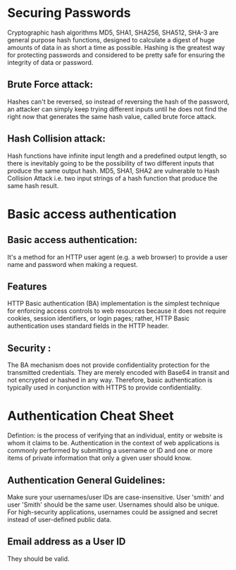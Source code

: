 # Securing Passwords

Cryptographic hash algorithms MD5, SHA1, SHA256, SHA512, SHA-3 are general purpose hash functions, designed to calculate a digest of huge amounts of data in as short a time as possible. Hashing is the greatest way for protecting passwords and considered to be pretty safe for ensuring the integrity of data or password.

## Brute Force attack: 
Hashes can't be reversed, so instead of reversing the hash of the password, an attacker can simply keep trying different inputs until he does not find the right now that generates the same hash value, called brute force attack. <br>

## Hash Collision attack:
 Hash functions have infinite input length and a predefined output length, so there is inevitably going to be the possibility of two different inputs that produce the same output hash. MD5, SHA1, SHA2 are vulnerable to Hash Collision Attack i.e. two input strings of a hash function that produce the same hash result.

#  Basic access authentication

## Basic access authentication: 
 It's a method for an HTTP user agent (e.g. a web browser) to provide a user name and password when making a request. <br>

## Features

HTTP Basic authentication (BA) implementation is the simplest technique for enforcing access controls to web resources because it does not require cookies, session identifiers, or login pages; rather, HTTP Basic authentication uses standard fields in the HTTP header. <br>

## Security :
The BA mechanism does not provide confidentiality protection for the transmitted credentials. They are merely encoded with Base64 in transit and not encrypted or hashed in any way. Therefore, basic authentication is typically used in conjunction with HTTPS to provide confidentiality. <br>

# Authentication Cheat Sheet

Defintion: is the process of verifying that an individual, entity or website is whom it claims to be. Authentication in the context of web applications is commonly performed by submitting a username or ID and one or more items of private information that only a given user should know. <br>

## Authentication General Guidelines:
Make sure your usernames/user IDs are case-insensitive. User 'smith' and user 'Smith' should be the same user. Usernames should also be unique. For high-security applications, usernames could be assigned and secret instead of user-defined public data.<br>
## Email address as a User ID
They should be valid.
